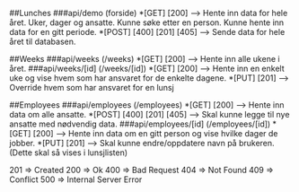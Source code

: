 ##Lunches 
###api/demo (forside)
*[GET] [200] --> Hente inn data for hele året. Uker, dager og ansatte. Kunne søke etter en person. Kunne hente inn data for en gitt periode.
*[POST] [400] [201] [405] --> Sende data for hele året til databasen.

##Weeks
###api/weeks (/weeks)
*[GET] [200] --> Hente inn alle ukene i året.
###api/weeks/[id] (/weeks/[id])
*[GET] [200] --> Hente inn en enkelt uke og vise hvem som har ansvaret for de enkelte dagene.
*[PUT] [201] --> Override hvem som har ansvaret for en lunsj

<!-- ##Days
###api/days (/days)
*[GET] [200] -> Hente inn data for en gitt periode (evt gjøre på fremsiden). -->

##Employees
###api/employees (/employees)
*[GET] [200] --> Hente inn data om alle ansatte.
*[POST] [400] [201] [405] --> Skal kunne legge til nye ansatte med nødvendig data.
###api/employees/[id] (/employees/[id])
*[GET] [200] --> Hente inn data om en gitt person og vise hvilke dager de jobber.
*[PUT] [201] --> Skal kunne endre/oppdatere navn på brukeren. (Dette skal så vises i lunsjlisten)


201 ⇒ Created
200 ⇒ Ok
400 ⇒ Bad Request
404 ⇒ Not Found
409 ⇒ Conflict
500 ⇒ Internal Server Error